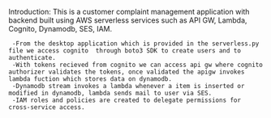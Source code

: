 Introduction:
This is a customer complaint management application with backend built using AWS serverless services such as API GW, Lambda, Cognito, Dynamodb, SES, IAM.

     -From the desktop application which is provided in the serverless.py file we access cognito  through boto3 SDK to create users and to authenticate.
     -With tokens recieved from cognito we can access api gw where cognito authorizer validates the tokens, once validated the apigw invokes lambda fuction which stores data on dynamodb.
     -Dynamodb stream invokes a lambda whenever a item is inserted or modified in dynamodb, lambda sends mail to user via SES.
     -IAM roles and policies are created to delegate permissions for cross-service access.

